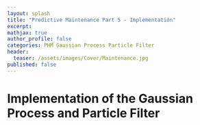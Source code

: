 ```yaml
---
layout: splash
title: "Predictive Maintenance Part 5 - Implementation"
excerpt:
mathjax: true
author_profile: false
categories: PHM Gaussian Process Particle Filter
header:
  teaser: /assets/images/Cover/Maintenance.jpg
published: false
---
```


Implementation of the Gaussian Process and Particle Filter
==========================================================

